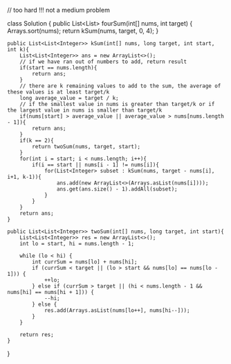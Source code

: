 // too hard !!! not a medium problem


class Solution {
    public List<List<Integer>> fourSum(int[] nums, int target) {
        Arrays.sort(nums);
        return kSum(nums, target, 0, 4);
    }

    public List<List<Integer>> kSum(int[] nums, long target, int start, int k){
        List<List<Integer>> ans = new ArrayList<>();
        // if we have ran out of numbers to add, return result
        if(start == nums.length){
            return ans;
        }
        // there are k remaining values to add to the sum, the average of these values is at least target/k
        long average_value = target / k;
        // if the smallest value in nums is greater than target/k or if the largest value in nums is smaller than target/k
        if(nums[start] > average_value || average_value > nums[nums.length - 1]){
            return ans;
        }
        if(k == 2){
            return twoSum(nums, target, start);
        }
        for(int i = start; i < nums.length; i++){
            if(i == start || nums[i - 1] != nums[i]){
                for(List<Integer> subset : kSum(nums, target - nums[i], i+1, k-1)){
                    ans.add(new ArrayList<>(Arrays.asList(nums[i])));
                    ans.get(ans.size() - 1).addAll(subset);
                }
            }
        }
        return ans;
    }

    public List<List<Integer>> twoSum(int[] nums, long target, int start){
        List<List<Integer>> res = new ArrayList<>();
        int lo = start, hi = nums.length - 1;
    
        while (lo < hi) {
            int currSum = nums[lo] + nums[hi];
            if (currSum < target || (lo > start && nums[lo] == nums[lo - 1])) {
                ++lo;
            } else if (currSum > target || (hi < nums.length - 1 && nums[hi] == nums[hi + 1])) {
                --hi;
            } else {
                res.add(Arrays.asList(nums[lo++], nums[hi--]));
            }
        }
                                                          
        return res;
    }
}